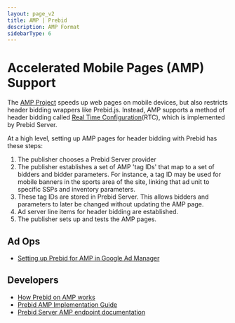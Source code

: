 ```yaml
---
layout: page_v2
title: AMP | Prebid
description: AMP Format
sidebarType: 6
---
```



# Accelerated Mobile Pages (AMP) Support

The [AMP Project](https://ampproject.org) speeds up web pages on mobile devices,
but also restricts header bidding wrappers like Prebid.js. Instead, AMP supports a method of header bidding called [Real Time Configuration](https://github.com/ampproject/amphtml/blob/master/extensions/amp-a4a/rtc-documentation.md)(RTC), which is implemented by Prebid Server.

At a high level, setting up AMP pages for header bidding with Prebid has these steps:

1. The publisher chooses a Prebid Server provider
1. The publisher establishes a set of AMP 'tag IDs' that map to a set of bidders and bidder parameters. For instance, a tag ID may be used for mobile banners in the sports area of the site, linking that ad unit to specific SSPs and inventory parameters.
1. These tag IDs are stored in Prebid Server. This allows bidders and parameters to later be changed without updating the AMP page.
1. Ad server line items for header bidding are established.
1. The publisher sets up and tests the AMP pages.


## Ad Ops

+ [Setting up Prebid for AMP in Google Ad Manager]({{site.baseurl}}/adops/setting-up-prebid-for-amp-in-dfp.html)

## Developers

+ [How Prebid on AMP works](/prebid-server/use-cases/pbs-amp.html)
+ [Prebid AMP Implementation Guide](/dev-docs/show-prebid-ads-on-amp-pages.html)
+ [Prebid Server AMP endpoint documentation](/prebid-server/endpoints/openrtb2/pbs-endpoint-amp.html)

